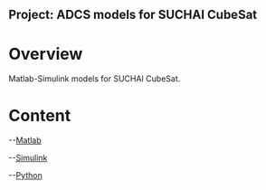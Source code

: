 Project: ADCS models for SUCHAI CubeSat
--------------------------------------

# Overview

Matlab-Simulink models for SUCHAI CubeSat.

# Content

--[Matlab](#matlab)

--[Simulink](#simulink)

--[Python](#python)